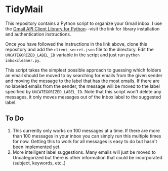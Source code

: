 # TidyMail
This repository contains a Python script to organize your Gmail inbox. I use the 
[Gmail API Client Library for Python](https://developers.google.com/api-client-library/python/apis/gmail/v1?hl=en)--visit the link for library installation and authentication instructions.

Once you have followed the instructions in the link above, clone this repository and add the `client_secret.json` file to the directory. Edit the `UNCATEGORIZED_LABEL_ID` variable in the script and just run `python inboxcleaner.py`.

This script takes the simplest possible approach to guessing which folders an email should be moved to by searching for emails from the given sender and moving the message to the label that has the most emails. If there are no labeled emails from the sender, the message will be moved to the label specified by `UNCATEGORIZED_LABEL_ID`. Note that this script won't delete any messages, it only moves messages out of the Inbox label to the suggested label.

## To Do
1. This currently only works on 100 messages at a time. If there are more than 100 messages in your inbox you can simply run this multiple times for now. Getting this to work for all messages is easy to do but hasn't been implemented yet.
2. More intelligent label suggestions. Many emails will just be moved to Uncategorized but there is other information that could be incorporated (subject, keywords, etc..)
